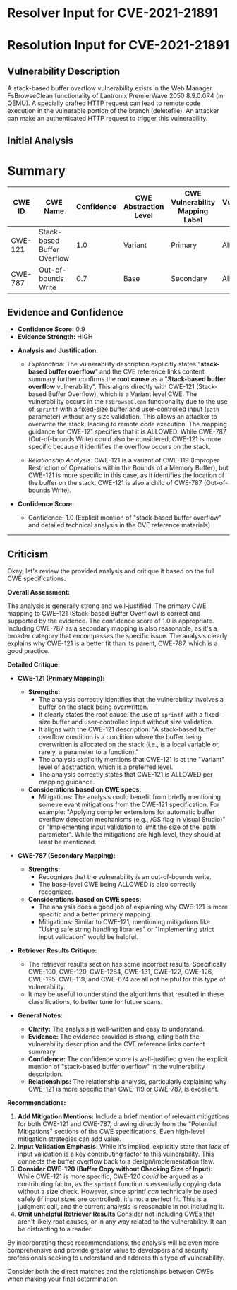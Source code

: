 # Resolver Input for CVE-2021-21891

# Resolution Input for CVE-2021-21891

## Vulnerability Description
A stack-based buffer overflow vulnerability exists in the Web Manager FsBrowseClean functionality of Lantronix PremierWave 2050 8.9.0.0R4 (in QEMU). A specially crafted HTTP request can lead to remote code execution in the vulnerable portion of the branch (deletefile). An attacker can make an authenticated HTTP request to trigger this vulnerability.

## Initial Analysis
# Summary
| CWE ID | CWE Name | Confidence | CWE Abstraction Level | CWE Vulnerability Mapping Label | CWE-Vulnerability Mapping Notes |
|---|---|---|---|---|---|
| CWE-121 | Stack-based Buffer Overflow | 1.0 | Variant | Primary | Allowed |
| CWE-787 | Out-of-bounds Write | 0.7 | Base | Secondary | Allowed |

## Evidence and Confidence

*   **Confidence Score:** 0.9
*   **Evidence Strength:** HIGH

- **Analysis and Justification:**  
  - *Explanation:* The vulnerability description explicitly states "**stack-based buffer overflow**" and the CVE reference links content summary further confirms the **root cause** as a "**Stack-based buffer overflow** vulnerability". This aligns directly with CWE-121 (Stack-based Buffer Overflow), which is a Variant level CWE. The vulnerability occurs in the `FsBrowseClean` functionality due to the use of `sprintf` with a fixed-size buffer and user-controlled input (`path` parameter) without any size validation. This allows an attacker to overwrite the stack, leading to remote code execution. The mapping guidance for CWE-121 specifies that it is ALLOWED. While CWE-787 (Out-of-bounds Write) could also be considered, CWE-121 is more specific because it identifies the overflow occurs on the stack.
  
  - *Relationship Analysis:* CWE-121 is a variant of CWE-119 (Improper Restriction of Operations within the Bounds of a Memory Buffer), but CWE-121 is more specific in this case, as it identifies the location of the buffer on the stack. CWE-121 is also a child of CWE-787 (Out-of-bounds Write).

- **Confidence Score:**  
  - Confidence: 1.0 (Explicit mention of "stack-based buffer overflow" and detailed technical analysis in the CVE reference materials)

---

## Criticism
Okay, let's review the provided analysis and critique it based on the full CWE specifications.

**Overall Assessment:**

The analysis is generally strong and well-justified. The primary CWE mapping to CWE-121 (Stack-based Buffer Overflow) is correct and supported by the evidence. The confidence score of 1.0 is appropriate. Including CWE-787 as a secondary mapping is also reasonable, as it's a broader category that encompasses the specific issue. The analysis clearly explains why CWE-121 is a better fit than its parent, CWE-787, which is a good practice.

**Detailed Critique:**

*   **CWE-121 (Primary Mapping):**
    *   **Strengths:**
        *   The analysis correctly identifies that the vulnerability involves a buffer on the stack being overwritten.
        *   It clearly states the root cause: the use of `sprintf` with a fixed-size buffer and user-controlled input without size validation.
        *   It aligns with the CWE-121 description: "A stack-based buffer overflow condition is a condition where the buffer being overwritten is allocated on the stack (i.e., is a local variable or, rarely, a parameter to a function)."
        *   The analysis explicitly mentions that CWE-121 is at the "Variant" level of abstraction, which is a preferred level.
        *   The analysis correctly states that CWE-121 is ALLOWED per mapping guidance.
    *   **Considerations based on CWE specs:**
        *   Mitigations: The analysis could benefit from briefly mentioning some relevant mitigations from the CWE-121 specification. For example: "Applying compiler extensions for automatic buffer overflow detection mechanisms (e.g., /GS flag in Visual Studio)" or "Implementing input validation to limit the size of the 'path' parameter". While the mitigations are high level, they should at least be mentioned.

*   **CWE-787 (Secondary Mapping):**
    *   **Strengths:**
        *   Recognizes that the vulnerability *is* an out-of-bounds write.
        *   The base-level CWE being ALLOWED is also correctly recognized.
    *   **Considerations based on CWE specs:**
        *   The analysis does a good job of explaining why CWE-121 is more specific and a better primary mapping.
        *   Mitigations: Similar to CWE-121, mentioning mitigations like "Using safe string handling libraries" or "Implementing strict input validation" would be helpful.

*   **Retriever Results Critique:**
    * The retriever results section has some incorrect results. Specifically CWE-190, CWE-120, CWE-1284, CWE-131, CWE-122, CWE-126, CWE-195, CWE-119, and CWE-674 are all not helpful for this type of vulnerability.
    * It may be useful to understand the algorithms that resulted in these classifications, to better tune for future scans.

*   **General Notes:**
    *   **Clarity:** The analysis is well-written and easy to understand.
    *   **Evidence:** The evidence provided is strong, citing both the vulnerability description and the CVE reference links content summary.
    *   **Confidence:**  The confidence score is well-justified given the explicit mention of "stack-based buffer overflow" in the vulnerability description.
    *   **Relationships:**  The relationship analysis, particularly explaining why CWE-121 is more specific than CWE-119 or CWE-787, is excellent.

**Recommendations:**

1.  **Add Mitigation Mentions:** Include a brief mention of relevant mitigations for both CWE-121 and CWE-787, drawing directly from the "Potential Mitigations" sections of the CWE specifications. Even high-level mitigation strategies can add value.
2.  **Input Validation Emphasis:** While it's implied, explicitly state that *lack* of input validation is a key contributing factor to this vulnerability. This connects the buffer overflow back to a design/implementation flaw.
3.  **Consider CWE-120 (Buffer Copy without Checking Size of Input):** While CWE-121 is more specific, CWE-120 *could* be argued as a contributing factor, as the `sprintf` function is essentially copying data without a size check. However, since sprintf *can* technically be used safely (if input sizes are controlled), it's not a perfect fit. This is a judgment call, and the current analysis is reasonable in not including it.
4.  **Omit unhelpful Retriever Results** Consider not including CWEs that aren't likely root causes, or in any way related to the vulnerability. It can be distracting to a reader.

By incorporating these recommendations, the analysis will be even more comprehensive and provide greater value to developers and security professionals seeking to understand and address this type of vulnerability.

Consider both the direct matches and the relationships between CWEs
when making your final determination.
        